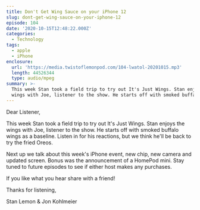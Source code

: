 ```yaml
---
title: Don't Get Wing Sauce on your iPhone 12
slug: dont-get-wing-sauce-on-your-iphone-12
episode: 104
date: '2020-10-15T12:48:22.000Z'
categories:
  - Technology
tags:
  - apple
  - iPhone
enclosure:
  url: 'https://media.twistoflemonpod.com/104-lwatol-20201015.mp3'
  length: 44526344
  type: audio/mpeg
summary: >-
  This week Stan took a field trip to try out It's Just Wings. Stan enjoys the
  wings with Joe, listener to the show. He starts off with smoked buffalo wings
---
```


Dear Listener,

This week Stan took a field trip to try out It's Just Wings. Stan enjoys the wings with Joe, listener to the show. He starts off with smoked buffalo wings as a baseline. Listen in for his reactions, but we think he'll be back to try the fried Oreos.

Next up we talk about this week's iPhone event, new chip, new camera and updated screen. Bonus was the announcement of a HomePod mini. Stay tuned to future episodes to see if either host makes any purchases.

If you like what you hear share with a friend!

Thanks for listening,

Stan Lemon & Jon Kohlmeier
